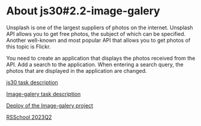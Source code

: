 # About js30#2.2-image-galery
Unsplash is one of the largest suppliers of photos on the internet. Unsplash API allows you to get free photos, the subject of which can be specified. Another well-known and most popular API that allows you to get photos of this topic is Flickr.

You need to create an application that displays the photos received from the API. Add a search to the application. When entering a search query, the photos that are displayed in the application are changed.

[js30 task description](https://github.com/rolling-scopes-school/tasks/blob/master/tasks/js30%23/js30.md "click")   

[Image-galery task description](https://github.com/rolling-scopes-school/tasks/blob/master/tasks/js30%23/js30-5.md "click")

[Deploy of the Image-galery project](https://rolling-scopes-school.github.io/dmitriy-frostoff-JSFEPRESCHOOL2023Q2/image-galery/index.html "click")

[RSSchool 2023Q2](https://rs.school/js-stage0/)
